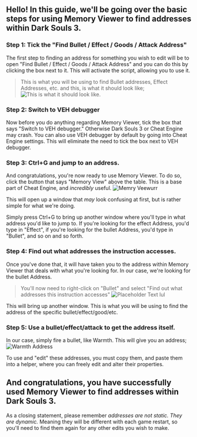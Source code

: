 ## Hello! In this guide, we'll be going over the basic steps for using Memory Viewer to find addresses within Dark Souls 3. 


### Step 1: Tick the "Find Bullet / Effect / Goods / Attack Address"

The first step to finding an address for something you wish to edit will be to open "Find Bullet / Effect / Goods / Attack Address" and you can do this by clicking the box next to it. This will activate the script, allowing you to use it.

> This is what you will be using to find Bullet addresses, Effect Addresses, etc. and this, is what it should look like; 
![This is what it should look like.](http://i.imgur.com/A32rZww.png)

### Step 2: Switch to VEH debugger

Now before you do anything regarding Memory Viewer, tick the box that says "Switch to VEH debugger." Otherwise Dark Souls 3 or Cheat Engine may crash. You can also use VEH debugger by default by going into Cheat Engine settings. This will eliminate the need to tick the box next to VEH debugger.

### Step 3: Ctrl+G and jump to an address.

And congratulations, you're now ready to use Memory Viewer. To do so, click the button that says "Memory View" above the table. This is a base part of Cheat Engine, and _incredibly_ useful. 
![Memry Veewurr](http://i.imgur.com/MJcxVor.png)

This will open up a window that _may_ look confusing at first, but is rather simple for what we're doing. 

Simply press Ctrl+G to bring up another window where you'll type in what address you'd like to jump to. If you're looking for the effect Address, you'd type in "Effect", if you're looking for the bullet Address, you'd type in "Bullet", and so on and so forth.

### Step 4: Find out what addresses the instruction accesses.

Once you've done that, it will have taken you to the address within Memory Viewer that deals with what you're looking for. In our case, we're looking for the bullet Address.

> You'll now need to right-click on "Bullet" and select "Find out what addresses this instruction accesses"
![Placeholder Text lul](http://i.imgur.com/Wt9uAYf.png)

This will bring up another window. This is what you will be using to find the address of the specific bullet/effect/good/etc.

### Step 5: Use a bullet/effect/attack to get the address itself.

In our case, simply fire a bullet, like Warmth. This will give you an address;
![Warmth Address](http://i.imgur.com/BxsB7CZ.png)

To use and "edit" these addresses, you must copy them, and paste them into a helper, where you can freely edit and alter their properties.

And congratulations, you have successfully used Memory Viewer to find addresses within Dark Souls 3. 
----
As a closing statement, please remember _addresses are not static. They are dynamic._ Meaning they will be different with each game restart, so you'll need to find them again for any other edits you wish to make.
